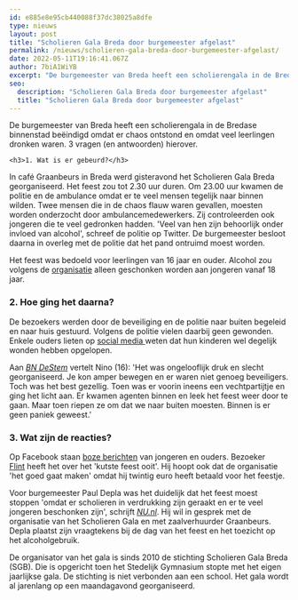 ```yaml
---
id: e885e8e95cb440088f37dc38025a8dfe
type: nieuws
layout: post
title: "Scholieren Gala Breda door burgemeester afgelast"
permalink: /nieuws/scholieren-gala-breda-door-burgemeester-afgelast/
date: 2022-05-11T19:16:41.067Z
author: 7biA1WiYB
excerpt: "De burgemeester van Breda heeft een scholierengala in de Bredase binnenstad beëindigd omdat er chaos ontstond en omdat veel leerlingen dronken waren. 3 vragen (en antwoorden) hierover.   "
seo:
  description: "Scholieren Gala Breda door burgemeester afgelast"
  title: "Scholieren Gala Breda door burgemeester afgelast"
---
```

De burgemeester van Breda heeft een scholierengala in de Bredase binnenstad beëindigd omdat er chaos ontstond en omdat veel leerlingen dronken waren. 3 vragen (en antwoorden) hierover.   

    <h3>1. Wat is er gebeurd?</h3>
<p>In café Graanbeurs in Breda werd gisteravond het Scholieren Gala Breda georganiseerd. Het feest zou tot 2.30 uur duren. Om 23.00 uur kwamen de politie en de ambulance omdat er te veel mensen tegelijk naar binnen wilden. Twee mensen die in de chaos flauw waren gevallen, moesten worden onderzocht door ambulancemedewerkers. Zij controleerden ook jongeren die te veel gedronken hadden. 'Veel van hen zijn behoorlijk onder invloed van alcohol', schreef de politie op Twitter. De burgemeester besloot daarna in overleg met de politie dat het pand ontruimd moest worden.</p>
<p>Het feest was bedoeld voor leerlingen van 16 jaar en ouder. Alcohol zou volgens de <a href="https://www.facebook.com/StichtingSGB/photos/rpp.140620609325609/2022478734473111/?type=3&amp;theater" target="_blank">organisatie</a> alleen geschonken worden aan jongeren vanaf 18 jaar.</p>
<h3>2. Hoe ging het daarna?</h3>
<p>De bezoekers werden door de beveiliging en de politie naar buiten begeleid en naar huis gestuurd. Volgens de politie vielen daarbij geen gewonden. Enkele ouders lieten op <a href="https://www.facebook.com/licumahua/posts/2350858988319298" target="_blank">social media </a>weten dat hun kinderen wel degelijk wonden hebben opgelopen.  </p>
<p>Aan <a href="https://www.bndestem.nl/breda/scholieren-gala-breda-vroegtijdig-afgelast-door-burgemeester-twee-mensen-onwel-in-gedrang-en-chaos-bij-de-graanbeurs~a6f0a2fe/" target="_blank"><em>BN DeStem</em></a> vertelt Nino (16): 'Het was ongelooflijk druk en slecht georganiseerd. Je kon amper bewegen en er waren niet genoeg beveiligers. Toch was het best gezellig. Toen was er voorin ineens een vechtpartijtje en ging het licht aan. Er kwamen agenten binnen en leek het feest weer door te gaan. Maar toen riepen ze om dat we naar buiten moesten. Binnen is er geen paniek geweest.'</p>
<h3>3. Wat zijn de reacties?</h3>
<p>Op Facebook staan <a href="https://www.facebook.com/permalink.php?story_fbid=1988215651264089&amp;id=100002270216326" target="_blank">boze berichten</a> van jongeren en ouders. Bezoeker <a href="https://www.facebook.com/photo.php?fbid=1930077673766293&amp;set=p.1930077673766293&amp;type=3&amp;theater" target="_blank">Flint</a> heeft het over het 'kutste feest ooit'. Hij hoopt ook dat de organisatie 'het goed gaat maken' omdat hij twintig euro heeft betaald voor het feestje.</p>
<p>Voor burgemeester Paul Depla was het duidelijk dat het feest moest stoppen 'omdat er scholieren in verdrukking zijn geraakt en er te veel jongeren beschonken zijn', schrijft <a href="https://www.nu.nl/binnenland/5622668/scholierengala-in-breda-beeindigd-vanwege-veel-beschonken-leerlingen.html" target="_blank"><em>NU.nl</em></a>. Hij wil in gesprek met de organisatie van het Scholieren Gala en met zaalverhuurder Graanbeurs. Depla plaatst zijn vraagtekens bij de dag van het feest en het toezicht op het alcoholgebruik.</p>
<p>De organisator van het gala is sinds 2010 de stichting Scholieren Gala Breda (SGB). Die is opgericht toen het Stedelijk Gymnasium stopte met het eigen jaarlijkse gala. De stichting is niet verbonden aan een school. Het gala wordt al jarenlang op een maandagavond georganiseerd.</p>  

